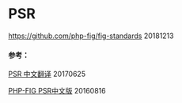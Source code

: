 # PSR

https://github.com/php-fig/fig-standards 20181213



#### 参考：

[PSR 中文翻译](https://github.com/summerblue/psr.phphub.org) 20170625

[PHP-FIG PSR中文版](https://github.com/PizzaLiu/PHP-FIG) 20160816